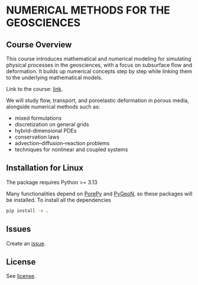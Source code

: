 # NUMERICAL METHODS FOR THE GEOSCIENCES

## Course Overview

This course introduces mathematical and numerical modeling for simulating physical processes in the geosciences, with a focus on subsurface flow and deformation. It builds up numerical concepts step by step while linking them to the underlying mathematical models.

Link to the course: [link](https://www11.ceda.polimi.it/schedaincarico/schedaincarico/controller/scheda_pubblica/SchedaPublic.do?&evn_default=evento&c_classe=863565&lang=IT&__pj0=0&__pj1=fd788566d3622390ad34d698fed5e04e).

We will study flow, transport, and poroelastic deformation in porous media, alongside numerical methods such as:

- mixed formulations  
- discretization on general grids  
- hybrid-dimensional PDEs  
- conservation laws  
- advection–diffusion–reaction problems  
- techniques for nonlinear and coupled systems  

## Installation for Linux

The package requires Python >= 3.13

Many functionalities depend on [PorePy](https://github.com/pmgbergen/porepy) and [PyGeoN](https://github.com/compgeo-mox/pygeon), so these packages will be installed.
To install all the dependencies
```bash
pip install -e .
```
## Issues
Create an [issue](https://github.com/compgeo-mox/lec_compgeo/issues).

## License
See [license](./LICENSE.md).

